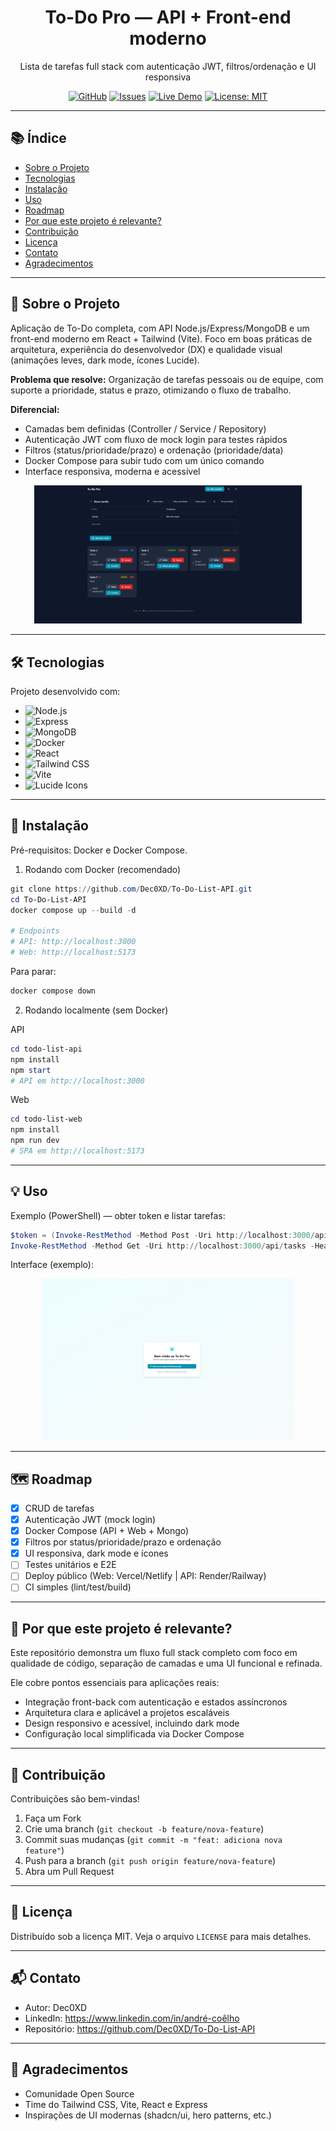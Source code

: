 <!-- Logo e Título -->
<p align="center">
	<!-- <img src="github/logo.png" alt="To-Do Pro Logo" width="120"/> --> 
	<!-- Substitua por uma imagem em github/logo.png -->
	<!-- Ou remova a tag img se não quiser usar logo -->
</p>

<h1 align="center">To-Do Pro — API + Front-end moderno</h1>

<p align="center">
	Lista de tarefas full stack com autenticação JWT, filtros/ordenação e UI responsiva
  
</p>

<!-- Badges -->
<p align="center">
	<a href="https://github.com/Dec0XD/To-Do-List-API"><img src="https://img.shields.io/badge/GitHub-Dec0XD%2FTo--Do--List--API-181717?style=for-the-badge&logo=github&logoColor=white" alt="GitHub"/></a>
	<a href="https://github.com/Dec0XD/To-Do-List-API/issues"><img src="https://img.shields.io/badge/Issues-abrir_na_web-1f6feb?style=for-the-badge&logo=github" alt="Issues"/></a>
	<a href="http://localhost:5173"><img src="https://img.shields.io/badge/Live-Demo-brightgreen?style=for-the-badge" alt="Live Demo"/></a>
 	<a href="LICENSE"><img src="https://img.shields.io/badge/License-MIT-blue?style=for-the-badge" alt="License: MIT"/></a>
</p>

---

## 📚 Índice

- [Sobre o Projeto](#-sobre-o-projeto)
- [Tecnologias](#-tecnologias)
- [Instalação](#-instalação)
- [Uso](#-uso)
- [Roadmap](#-roadmap)
- [Por que este projeto é relevante?](#-por-que-este-projeto-é-relevante)
- [Contribuição](#-contribuição)
- [Licença](#-licença)
- [Contato](#-contato)
- [Agradecimentos](#-agradecimentos)

---

## 📌 Sobre o Projeto

Aplicação de To-Do completa, com API Node.js/Express/MongoDB e um front-end moderno em React + Tailwind (Vite).
Foco em boas práticas de arquitetura, experiência do desenvolvedor (DX) e qualidade visual (animações leves, dark mode, ícones Lucide).

**Problema que resolve:** Organização de tarefas pessoais ou de equipe, com suporte a prioridade, status e prazo, otimizando o fluxo de trabalho.

**Diferencial:**
- Camadas bem definidas (Controller / Service / Repository)
- Autenticação JWT com fluxo de mock login para testes rápidos
- Filtros (status/prioridade/prazo) e ordenação (prioridade/data)
- Docker Compose para subir tudo com um único comando
- Interface responsiva, moderna e acessível

<p align="center">
		<img src="github/imgs/TelaInicio.png" alt="Screenshot da lista de tarefas" width="85%"/>
</p>

---

## 🛠 Tecnologias

Projeto desenvolvido com:

- ![Node.js](https://img.shields.io/badge/Node.js-43853D?style=for-the-badge&logo=node.js&logoColor=white)
- ![Express](https://img.shields.io/badge/Express.js-404D59?style=for-the-badge)
- ![MongoDB](https://img.shields.io/badge/MongoDB-4EA94B?style=for-the-badge&logo=mongodb&logoColor=white)
- ![Docker](https://img.shields.io/badge/Docker-0db7ed?style=for-the-badge&logo=docker&logoColor=white)
- ![React](https://img.shields.io/badge/React-20232a?style=for-the-badge&logo=react&logoColor=61DAFB)
- ![Tailwind CSS](https://img.shields.io/badge/Tailwind_CSS-38B2AC?logo=tailwind-css&logoColor=white&style=for-the-badge)
- ![Vite](https://img.shields.io/badge/Vite-646CFF?logo=Vite&logoColor=white&style=for-the-badge)
- ![Lucide Icons](https://img.shields.io/badge/Lucide-Icones-lightgrey?style=for-the-badge)

---

## 🚀 Instalação

Pré-requisitos: Docker e Docker Compose.

1) Rodando com Docker (recomendado)

```powershell
git clone https://github.com/Dec0XD/To-Do-List-API.git
cd To-Do-List-API
docker compose up --build -d

# Endpoints
# API: http://localhost:3000
# Web: http://localhost:5173
```

Para parar:

```powershell
docker compose down
```

2) Rodando localmente (sem Docker)

API

```powershell
cd todo-list-api
npm install
npm start
# API em http://localhost:3000
```

Web

```powershell
cd todo-list-web
npm install
npm run dev
# SPA em http://localhost:5173
```

---

## 💡 Uso

Exemplo (PowerShell) — obter token e listar tarefas:

```powershell
$token = (Invoke-RestMethod -Method Post -Uri http://localhost:3000/api/auth/mock-login).token
Invoke-RestMethod -Method Get -Uri http://localhost:3000/api/tasks -Headers @{ Authorization = "Bearer $token" }
```

Interface (exemplo):

<p align="center">
		<img src="github/imgs/ui-login.png" alt="Tela de login" width="80%"/>
</p>

---

## 🗺 Roadmap

- [x] CRUD de tarefas
- [x] Autenticação JWT (mock login)
- [x] Docker Compose (API + Web + Mongo)
- [x] Filtros por status/prioridade/prazo e ordenação
- [x] UI responsiva, dark mode e ícones
- [ ] Testes unitários e E2E
- [ ] Deploy público (Web: Vercel/Netlify | API: Render/Railway)
- [ ] CI simples (lint/test/build)

---

## 🎯 Por que este projeto é relevante?

Este repositório demonstra um fluxo full stack completo com foco em qualidade de código, separação de camadas e uma UI funcional e refinada.

Ele cobre pontos essenciais para aplicações reais:

- Integração front-back com autenticação e estados assíncronos
- Arquitetura clara e aplicável a projetos escaláveis
- Design responsivo e acessível, incluindo dark mode
- Configuração local simplificada via Docker Compose

---

## 🤝 Contribuição

Contribuições são bem-vindas!

1. Faça um Fork
2. Crie uma branch (`git checkout -b feature/nova-feature`)
3. Commit suas mudanças (`git commit -m "feat: adiciona nova feature"`)
4. Push para a branch (`git push origin feature/nova-feature`)
5. Abra um Pull Request

---

## 📜 Licença

Distribuído sob a licença MIT. Veja o arquivo `LICENSE` para mais detalhes.

---

## 📬 Contato

- Autor: Dec0XD
- LinkedIn: https://www.linkedin.com/in/andré-coêlho
- Repositório: https://github.com/Dec0XD/To-Do-List-API

---

## 🙏 Agradecimentos

- Comunidade Open Source
- Time do Tailwind CSS, Vite, React e Express
- Inspirações de UI modernas (shadcn/ui, hero patterns, etc.)



